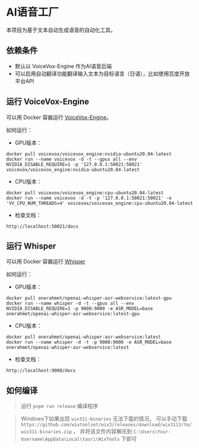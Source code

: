 # AI语音工厂

本项目为基于文本自动生成语音的自动化工具。

## 依赖条件

- 默认以 VoiceVox-Engine 作为AI语音后端
- 可以启用自动翻译功能翻译输入文本为目标语言（日语），比如使用百度开放平台API

## 运行 VoiceVox-Engine

可以用 Docker 容器运行 [VoiceVox-Engine](https://github.com/VOICEVOX/voicevox_engine)。

如何运行：

- GPU版本：
```
docker pull voicevox/voicevox_engine:nvidia-ubuntu20.04-latest
docker run --name voicevox -d -t --gpus all --env NVIDIA_DISABLE_REQUIRE=1 -p '127.0.0.1:50021:50021' voicevox/voicevox_engine:nvidia-ubuntu20.04-latest
```

- CPU版本：
```
docker pull voicevox/voicevox_engine:cpu-ubuntu20.04-latest
docker run --name voicevox -d -t -p '127.0.0.1:50021:50021' -e 'VV_CPU_NUM_THREADS=4' voicevox/voicevox_engine:cpu-ubuntu20.04-latest
```

- 检查文档：

```
http://localhost:50021/docs
```

## 运行 Whisper

可以用 Docker 容器运行 [Whisper](https://github.com/openai/whisper)

如何运行：

- GPU版本：
```
docker pull onerahmet/openai-whisper-asr-webservice:latest-gpu
docker run --name whisper -d -t --gpus all --env NVIDIA_DISABLE_REQUIRE=1 -p 9000:9000 -e ASR_MODEL=base onerahmet/openai-whisper-asr-webservice:latest-gpu
```

- CPU版本：
```
docker pull onerahmet/openai-whisper-asr-webservice:latest
docker run --name whisper -d -t -p 9000:9000 -e ASR_MODEL=base onerahmet/openai-whisper-asr-webservice:latest
```

- 检查文档：

```
http://localhost:9000/docs
```

## 如何编译

> 运行 `pnpm run release` 编译程序  

> Windows下如果出现 `wix311-binaries` 无法下载的情况，
> 可以手动下载 `https://github.com/wixtoolset/wix3/releases/download/wix3111rtm/wix311-binaries.zip` ，
> 并将该文件内容解压到 `C:\Users\Your-Username\AppData\Local\tauri\WixTools` 下即可

